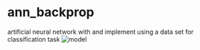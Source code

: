 # ann_backprop
artificial neural network with and implement using a data set for classification task
![model](https://github.com/user-attachments/assets/60c410b5-c028-464d-8d00-1efb5d6dd052)
